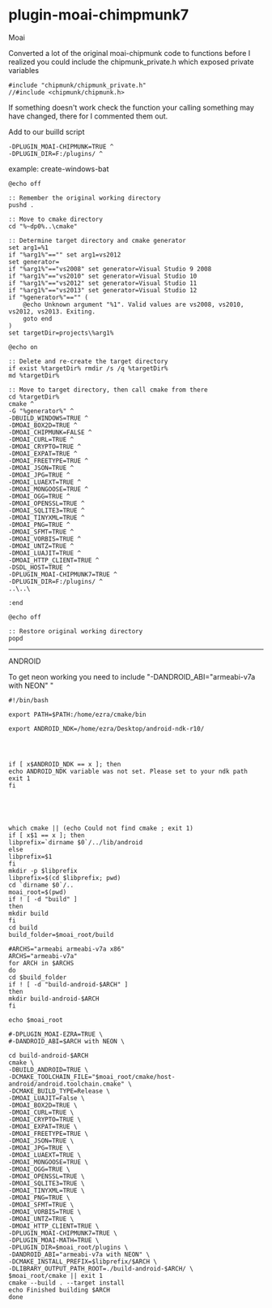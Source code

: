 # plugin-moai-chimpmunk7
Moai 


Converted a lot of the original moai-chipmunk code to functions before I realized you could include the 
chipmunk_private.h which exposed private variables

```
#include "chipmunk/chipmunk_private.h"
//#include <chipmunk/chipmunk.h>
```


If something doesn't work check the function your calling something may have changed, there for I commented them out.






Add to our builld script
```
-DPLUGIN_MOAI-CHIPMUNK=TRUE ^
-DPLUGIN_DIR=F:/plugins/ ^
```

example: create-windows-bat

```
@echo off

:: Remember the original working directory
pushd .

:: Move to cmake directory
cd "%~dp0%..\cmake"

:: Determine target directory and cmake generator
set arg1=%1
if "%arg1%"=="" set arg1=vs2012
set generator=
if "%arg1%"=="vs2008" set generator=Visual Studio 9 2008
if "%arg1%"=="vs2010" set generator=Visual Studio 10
if "%arg1%"=="vs2012" set generator=Visual Studio 11
if "%arg1%"=="vs2013" set generator=Visual Studio 12
if "%generator%"=="" (
	@echo Unknown argument "%1". Valid values are vs2008, vs2010, vs2012, vs2013. Exiting.
	goto end
)
set targetDir=projects\%arg1%

@echo on

:: Delete and re-create the target directory
if exist %targetDir% rmdir /s /q %targetDir%
md %targetDir%

:: Move to target directory, then call cmake from there
cd %targetDir%
cmake ^
-G "%generator%" ^
-DBUILD_WINDOWS=TRUE ^
-DMOAI_BOX2D=TRUE ^
-DMOAI_CHIPMUNK=FALSE ^
-DMOAI_CURL=TRUE ^
-DMOAI_CRYPTO=TRUE ^
-DMOAI_EXPAT=TRUE ^
-DMOAI_FREETYPE=TRUE ^
-DMOAI_JSON=TRUE ^
-DMOAI_JPG=TRUE ^
-DMOAI_LUAEXT=TRUE ^
-DMOAI_MONGOOSE=TRUE ^
-DMOAI_OGG=TRUE ^
-DMOAI_OPENSSL=TRUE ^
-DMOAI_SQLITE3=TRUE ^
-DMOAI_TINYXML=TRUE ^
-DMOAI_PNG=TRUE ^
-DMOAI_SFMT=TRUE ^
-DMOAI_VORBIS=TRUE ^
-DMOAI_UNTZ=TRUE ^
-DMOAI_LUAJIT=TRUE ^
-DMOAI_HTTP_CLIENT=TRUE ^
-DSDL_HOST=TRUE ^
-DPLUGIN_MOAI-CHIPMUNK7=TRUE ^
-DPLUGIN_DIR=F:/plugins/ ^
..\..\

:end

@echo off

:: Restore original working directory
popd
```



--------------------------------------------------------------------------------

ANDROID

To get neon working you need to include   "-DANDROID_ABI="armeabi-v7a with NEON" \"


```
#!/bin/bash

export PATH=$PATH:/home/ezra/cmake/bin

export ANDROID_NDK=/home/ezra/Desktop/android-ndk-r10/




if [ x$ANDROID_NDK == x ]; then
echo ANDROID_NDK variable was not set. Please set to your ndk path
exit 1
fi





which cmake || (echo Could not find cmake ; exit 1)
if [ x$1 == x ]; then
libprefix=`dirname $0`/../lib/android
else
libprefix=$1
fi
mkdir -p $libprefix
libprefix=$(cd $libprefix; pwd)
cd `dirname $0`/..
moai_root=$(pwd)
if ! [ -d "build" ]
then
mkdir build
fi
cd build
build_folder=$moai_root/build

#ARCHS="armeabi armeabi-v7a x86"
ARCHS="armeabi-v7a"
for ARCH in $ARCHS
do
cd $build_folder
if ! [ -d "build-android-$ARCH" ]
then
mkdir build-android-$ARCH
fi

echo $moai_root

#-DPLUGIN_MOAI-EZRA=TRUE \
#-DANDROID_ABI=$ARCH with NEON \

cd build-android-$ARCH
cmake \
-DBUILD_ANDROID=TRUE \
-DCMAKE_TOOLCHAIN_FILE="$moai_root/cmake/host-android/android.toolchain.cmake" \
-DCMAKE_BUILD_TYPE=Release \
-DMOAI_LUAJIT=False \
-DMOAI_BOX2D=TRUE \
-DMOAI_CURL=TRUE \
-DMOAI_CRYPTO=TRUE \
-DMOAI_EXPAT=TRUE \
-DMOAI_FREETYPE=TRUE \
-DMOAI_JSON=TRUE \
-DMOAI_JPG=TRUE \
-DMOAI_LUAEXT=TRUE \
-DMOAI_MONGOOSE=TRUE \
-DMOAI_OGG=TRUE \
-DMOAI_OPENSSL=TRUE \
-DMOAI_SQLITE3=TRUE \
-DMOAI_TINYXML=TRUE \
-DMOAI_PNG=TRUE \
-DMOAI_SFMT=TRUE \
-DMOAI_VORBIS=TRUE \
-DMOAI_UNTZ=TRUE \
-DMOAI_HTTP_CLIENT=TRUE \
-DPLUGIN_MOAI-CHIPMUNK7=TRUE \
-DPLUGIN_MOAI-MATH=TRUE \
-DPLUGIN_DIR=$moai_root/plugins \
-DANDROID_ABI="armeabi-v7a with NEON" \
-DCMAKE_INSTALL_PREFIX=$libprefix/$ARCH \
-DLIBRARY_OUTPUT_PATH_ROOT=./build-android-$ARCH/ \
$moai_root/cmake || exit 1
cmake --build . --target install
echo Finished building $ARCH
done

```